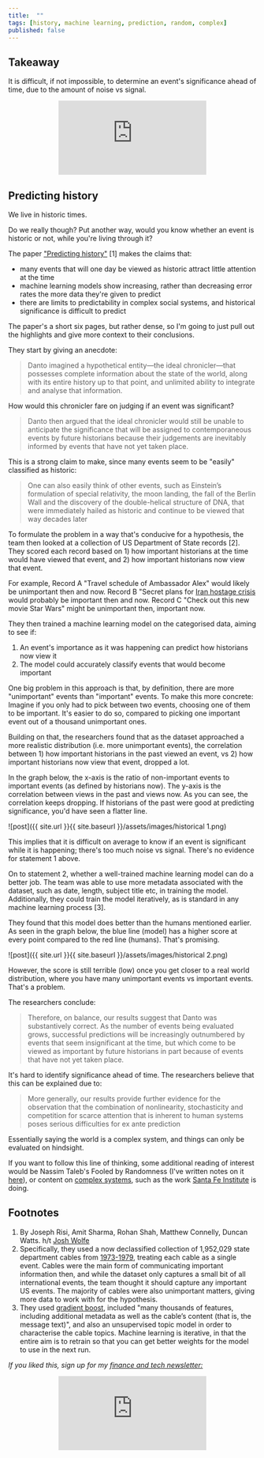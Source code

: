 ```yaml
---
title:  ""  
tags: [history, machine learning, prediction, random, complex]
published: false
---
```


## Takeaway

It is difficult, if not impossible, to determine an event's significance ahead of time, due to the amount of noise vs signal. 

<style>
      .iframe-container {
        overflow: hidden;        
        padding-top: 50%; <!-- Calculated from the aspect ration of the content (in case of 16:9 it is 9/16= 0.5625) -->
        position: relative;
      }
      .iframe-container iframe { 
         border: 0;
         height: 100%; <!-- Finally, width and height are set to 100% so the iframe takes up 100% of the containers space. -->
         left: 0;
         position: absolute;
         top: 0;
         width: 100%;
         display: block;
         margin: 0 auto; <!-- center image -->
      }
      <!-- 4x3 Aspect Ratio -->
      .iframe-container-4x3 {
        padding-top: 75%;
      }
</style> 

<div class="iframe-container-4x3">
  <p align="center"><iframe src="https://avoidboringpeople.substack.com/embed" frameborder="0" scrolling="no"> </iframe></p>
</div>

## Predicting history

We live in historic times.

Do we really though? Put another way, would you know whether an event is historic or not, while you're living through it?

The paper ["Predicting history"](https://www.gwern.net/docs/history/2019-risi.pdf "predict") \[1\] makes the claims that:

- many events that will one day be viewed as historic attract little attention at the time
- machine learning models show increasing, rather than decreasing error rates the more data they're given to predict
- there are limits to predictability in complex social systems, and historical significance is difficult to predict

The paper's a short six pages, but rather dense, so I'm going to just pull out the highlights and give more context to their conclusions.

They start by giving an anecdote:

> Danto imagined a hypothetical entity—the ideal chronicler—that possesses complete information about the state of the world, along with its entire history up to that point, and unlimited ability to integrate and analyse that information. 

How would this chronicler fare on judging if an event was significant?

> Danto then argued that the ideal chronicler would still be unable to anticipate the significance that will be assigned to contemporaneous events by future historians because their judgements are inevitably informed by events that have not yet taken place.

This is a strong claim to make, since many events seem to be "easily" classified as historic:

> One can also easily think of other events, such as Einstein’s formulation of special relativity, the moon landing, the fall of the Berlin Wall and the discovery of the double-helical structure of DNA, that were immediately hailed as historic and continue to be viewed that way decades later

To formulate the problem in a way that's conducive for a hypothesis, the team then looked at a collection of US Department of State records \[2\]. They scored each record based on 1) how important historians at the time would have viewed that event, and 2) how important historians now view that event.

For example, Record A "Travel schedule of Ambassador Alex" would likely be unimportant then and now. Record B "Secret plans for [Iran hostage crisis](https://en.wikipedia.org/wiki/Iran_hostage_crisis "crisis") would probably be important then and now. Record C "Check out this new movie Star Wars" might be unimportant then, important now.

They then trained a machine learning model on the categorised data, aiming to see if:

1. An event's importance as it was happening can predict how historians now view it
2. The model could accurately classify events that would become important

One big problem in this approach is that, by definition, there are more "unimportant" events than "important" events. To make this more concrete: Imagine if you only had to pick between two events, choosing one of them to be important. It's easier to do so, compared to picking one important event out of a thousand unimportant ones.

Building on that, the researchers found that as the dataset approached a more realistic distribution (i.e. more unimportant events), the correlation between 1) how important historians in the past viewed an event, vs 2) how important historians now view that event, dropped a lot. 

In the graph below, the x-axis is the ratio of non-important events to important events (as defined by historians now). The y-axis is the correlation between views in the past and views now. As you can see, the correlation keeps dropping. If historians of the past were good at predicting significance, you'd have seen a flatter line.

![post]({{ site.url }}{{ site.baseurl }}/assets/images/historical 1.png)

This implies that it is difficult on average to know if an event is significant while it is happening; there's too much noise vs signal. There's no evidence for statement 1 above.

On to statement 2, whether a well-trained machine learning model can do a better job. The team was able to use more metadata associated with the dataset, such as date, length, subject title etc, in training the model. Additionally, they could train the model iteratively, as is standard in any machine learning process \[3\].

They found that this model does better than the humans mentioned earlier. As seen in the graph below, the blue line (model) has a higher score at every point compared to the red line (humans). That's promising.

![post]({{ site.url }}{{ site.baseurl }}/assets/images/historical 2.png)

However, the score is still terrible (low) once you get closer to a real world distribution, where you have many unimportant events vs important events. That's a problem.

The researchers conclude:

> Therefore, on balance, our results suggest that Danto was substantively correct. As the number of events being evaluated grows, successful predictions will be increasingly outnumbered by events that seem insignificant at the time, but which come to be viewed as important by future historians in part because of events that have not yet taken place. 

It's hard to identify significance ahead of time. The researchers believe that this can be explained due to: 

> More generally, our results provide further evidence for the observation that the combination of nonlinearity, stochasticity and competition for scarce attention that is inherent to human systems poses serious difficulties for ex ante prediction

Essentially saying the world is a complex system, and things can only be evaluated on hindsight.

If you want to follow this line of thinking, some additional reading of interest would be Nassim Taleb's Fooled by Randomness (I've written notes on it [here](https://www.leonlinsx.com/fooled-by-randomness-notes/ "lls")), or content on [complex systems](https://en.wikipedia.org/wiki/Complex_system "complex"), such as the work [Santa Fe Institute](https://www.santafe.edu/ "SF") is doing. 

## Footnotes

1. By Joseph Risi, Amit Sharma, Rohan Shah, Matthew Connelly, Duncan Watts. h/t [Josh Wolfe](https://twitter.com/wolfejosh?s=20 "Josh")
2. Specifically, they used a now declassified collection of 1,952,029 state department cables from [1973-1979](http://history-lab.org/cables "cable"), treating each cable as a single event. Cables were the main form of communicating important information then, and while the dataset only captures a small bit of all international events, the team thought it should capture any important US events. The majority of cables were also unimportant matters, giving more data to work with for the hypothesis.
3. They used [gradient boost](https://www.youtube.com/watch?v=3CC4N4z3GJc "grad"), included "many thousands of features, including additional metadata as well as the cable’s content (that is, the message text)", and also an unsupervised topic model in order to characterise the cable topics. Machine learning is iterative, in that the entire aim is to retrain so that you can get better weights for the model to use in the next run.

*If you liked this, sign up for my [finance and tech newsletter:](https://avoidboringpeople.substack.com/ "ABP")*

<div class="iframe-container-4x3">
  <p align="center"><iframe src="https://avoidboringpeople.substack.com/embed" frameborder="0" scrolling="no"> </iframe></p>
</div>
